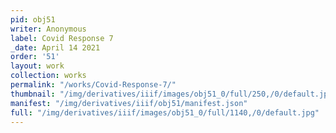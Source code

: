 ```yaml
---
pid: obj51
writer: Anonymous
label: Covid Response 7
_date: April 14 2021
order: '51'
layout: work
collection: works
permalink: "/works/Covid-Response-7/"
thumbnail: "/img/derivatives/iiif/images/obj51_0/full/250,/0/default.jpg"
manifest: "/img/derivatives/iiif/obj51/manifest.json"
full: "/img/derivatives/iiif/images/obj51_0/full/1140,/0/default.jpg"
---
```

